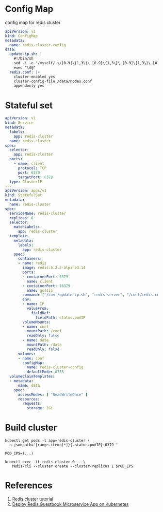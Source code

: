 # Config Map

config map for redis cluster
```yaml
apiVersion: v1
kind: ConfigMap
metadata:
  name: redis-cluster-config
data:
  update-ip.sh: |
    #!/bin/sh
    sed -i -e "/myself/ s/[0-9]\{1,3\}\.[0-9]\{1,3\}\.[0-9]\{1,3\}\.[0-9]\{1,3\}/${IP}/" /data/nodes.conf
    exec "\$@"
  redis.conf: |+
    cluster-enabled yes
    cluster-config-file /data/nodes.conf
    appendonly yes
```

# Stateful set

```yaml
apiVersion: v1
kind: Service
metadata:
  labels:
    app: redis-cluster
  name: redis-cluster
spec:
  selector:
    app: redis-cluster
  ports:
    - name: client
      protocol: TCP
      port: 6379
      targetPort: 6379
  type: ClusterIP
---
apiVersion: apps/v1
kind: StatefulSet
metadata:
  name: redis-cluster
spec:
  serviceName: redis-cluster
  replicas: 6
  selector:
    matchLabels:
      app: redis-cluster
  template:
    metadata:
      labels:
        app: redis-cluster
    spec:
      containers:
      - name: redis
        image: redis:6.2.5-alpine3.14
        ports:
        - containerPort: 6379
          name: client
        - containerPort: 16379
          name: gossip
        command: ["/conf/update-ip.sh", "redis-server", "/conf/redis.conf"]
        env:
        - name: IP
          valueFrom:
            fieldRef:
              fieldPath: status.podIP
        volumeMounts:
        - name: conf
          mountPath: /conf
          readOnly: false
        - name: data
          mountPath: /data
          readOnly: false
      volumes:
      - name: conf
        configMap:
          name: redis-cluster-config
          defaultMode: 0755
  volumeClaimTemplates:
  - metadata:
      name: data
    spec:
      accessModes: [ "ReadWriteOnce" ]
      resources:
        requests:
          storage: 1Gi
```

# Build cluster

```shell
kubectl get pods -l app=redis-cluster \
 -o jsonpath='{range.items[*]}{.status.podIP}:6379 ' 

POD_IPS=(...)

kubectl exec -it redis-cluster-0 -- \
   redis-cli --cluster create --cluster-replicas 1 $POD_IPS
```

# References

1. [Redis cluster tutorial](https://redis.io/topics/cluster-tutorial)
2. [Deploy Redis Guestbook Microservice App on Kubernetes](https://platform9.com/docs/kubernetes/tutorials-deploy-redis-microservices-app)
